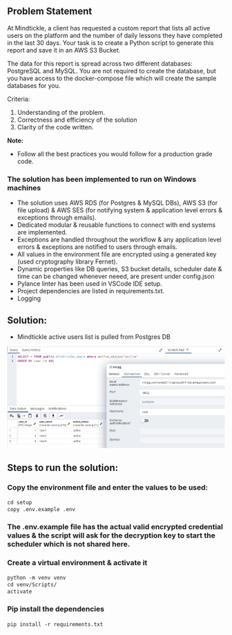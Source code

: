 ## Problem Statement
At Mindtickle, a client has requested a custom report that lists all active users on the platform and the number of daily lessons they have completed in the last 30 days. Your task is to create a Python script to generate this report and save it in an AWS S3 Bucket.

The data for this report is spread across two different databases: PostgreSQL and MySQL. You are not required to create the database, but you have access to the docker-compose file which will create the sample databases for you.

Criteria:
1. Understanding of the problem.
2. Correctness and efficiency of the solution
3. Clarity of the code written.

**Note:**
- Follow all the best practices you would follow for a production grade code.

### The solution has been implemented to run on Windows machines

- The solution uses AWS RDS (for Postgres & MySQL DBs), AWS S3 (for file upload) & AWS SES (for notifying system & application level errors & exceptions through emails).
- Dedicated modular & reusable functions to connect with end systems are implemented.
-  Exceptions are handled throughout the workflow & any application level errors & exceptions are notified to users through emails.
- All values in the environment file are encrypted using a generated key (used cryptography library Fernet).
- Dynamic properties like DB queries, S3 bucket details, scheduler date & time can be changed whenever neeed, are present under config.json
- Pylance linter has been used in VSCode IDE setup.
- Project dependencies are listed in requirements.txt.
- Logging

## Solution:

- Mindtickle active users list is pulled from Postgres DB

![Alt text](image.png)


## Steps to run the solution:
### Copy the environment file and enter the values to be used:
```
cd setup
copy .env.example .env
```
### The .env.example file has the actual valid encrypted credential values & the script will ask for the decryption key to start the scheduler which is not shared here.

### Create a virtual environment & activate it
```
python -m venv venv
cd venv/Scripts/
activate
```

### Pip install the dependencies
```
pip install -r requirements.txt
```
